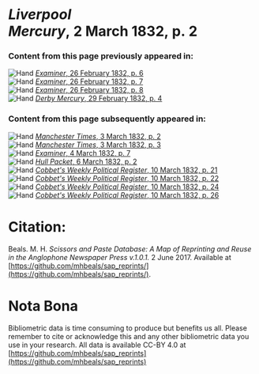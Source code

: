 # *Liverpool Mercury*, 2 March 1832, p. 2  
  
### Content from this page previously appeared in:  
![Hand](http://scissorsandpaste.net/wp-content/uploads/2017/06/smallhandpointer.png) [*Examiner*, 26 February 1832, p. 6](https://mhbeals.github.io/sap_html/Examiner/Examiner-26-February-1832-p-6)  
![Hand](http://scissorsandpaste.net/wp-content/uploads/2017/06/smallhandpointer.png) [*Examiner*, 26 February 1832, p. 7](https://mhbeals.github.io/sap_html/Examiner/Examiner-26-February-1832-p-7)  
![Hand](http://scissorsandpaste.net/wp-content/uploads/2017/06/smallhandpointer.png) [*Examiner*, 26 February 1832, p. 8](https://mhbeals.github.io/sap_html/Examiner/Examiner-26-February-1832-p-8)  
![Hand](http://scissorsandpaste.net/wp-content/uploads/2017/06/smallhandpointer.png) [*Derby Mercury*, 29 February 1832, p. 4](https://mhbeals.github.io/sap_html/Derby-Mercury/Derby-Mercury-29-February-1832-p-4)  
  
### Content from this page subsequently appeared in:  
![Hand](http://scissorsandpaste.net/wp-content/uploads/2017/06/smallhandpointer.png) [*Manchester Times*, 3 March 1832, p. 2](https://mhbeals.github.io/sap_html/Manchester-Times/Manchester-Times-3-March-1832-p-2)  
![Hand](http://scissorsandpaste.net/wp-content/uploads/2017/06/smallhandpointer.png) [*Manchester Times*, 3 March 1832, p. 3](https://mhbeals.github.io/sap_html/Manchester-Times/Manchester-Times-3-March-1832-p-3)  
![Hand](http://scissorsandpaste.net/wp-content/uploads/2017/06/smallhandpointer.png) [*Examiner*, 4 March 1832, p. 7](https://mhbeals.github.io/sap_html/Examiner/Examiner-4-March-1832-p-7)  
![Hand](http://scissorsandpaste.net/wp-content/uploads/2017/06/smallhandpointer.png) [*Hull Packet*, 6 March 1832, p. 2](https://mhbeals.github.io/sap_html/Hull-Packet/Hull-Packet-6-March-1832-p-2)  
![Hand](http://scissorsandpaste.net/wp-content/uploads/2017/06/smallhandpointer.png) [*Cobbet's Weekly Political Register*, 10 March 1832, p. 21](https://mhbeals.github.io/sap_html/Cobbet's-Weekly-Political-Register/Cobbet's-Weekly-Political-Register-10-March-1832-p-21)  
![Hand](http://scissorsandpaste.net/wp-content/uploads/2017/06/smallhandpointer.png) [*Cobbet's Weekly Political Register*, 10 March 1832, p. 22](https://mhbeals.github.io/sap_html/Cobbet's-Weekly-Political-Register/Cobbet's-Weekly-Political-Register-10-March-1832-p-22)  
![Hand](http://scissorsandpaste.net/wp-content/uploads/2017/06/smallhandpointer.png) [*Cobbet's Weekly Political Register*, 10 March 1832, p. 24](https://mhbeals.github.io/sap_html/Cobbet's-Weekly-Political-Register/Cobbet's-Weekly-Political-Register-10-March-1832-p-24)  
![Hand](http://scissorsandpaste.net/wp-content/uploads/2017/06/smallhandpointer.png) [*Cobbet's Weekly Political Register*, 10 March 1832, p. 26](https://mhbeals.github.io/sap_html/Cobbet's-Weekly-Political-Register/Cobbet's-Weekly-Political-Register-10-March-1832-p-26)  


# Citation: 

Beals. M. H. *Scissors and Paste Database: A Map of Reprinting and Reuse in the Anglophone Newspaper Press v.1.0.1.* 2 June 2017. Available at [https://github.com/mhbeals/sap_reprints/](https://github.com/mhbeals/sap_reprints/). 

# Nota Bona

Bibliometric data is time consuming to produce but benefits us all. Please remember to cite or acknowledge this and any other bibliometric data you use in your research. All data is available CC-BY 4.0 at [https://github.com/mhbeals/sap_reprints](https://github.com/mhbeals/sap_reprints)